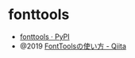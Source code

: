 # fonttools

- [fonttools · PyPI](https://pypi.org/project/fonttools/)
- @2019 [FontToolsの使い方 - Qiita](https://qiita.com/daisuke_matsumoto/items/88c1391175a1888a7b08)
